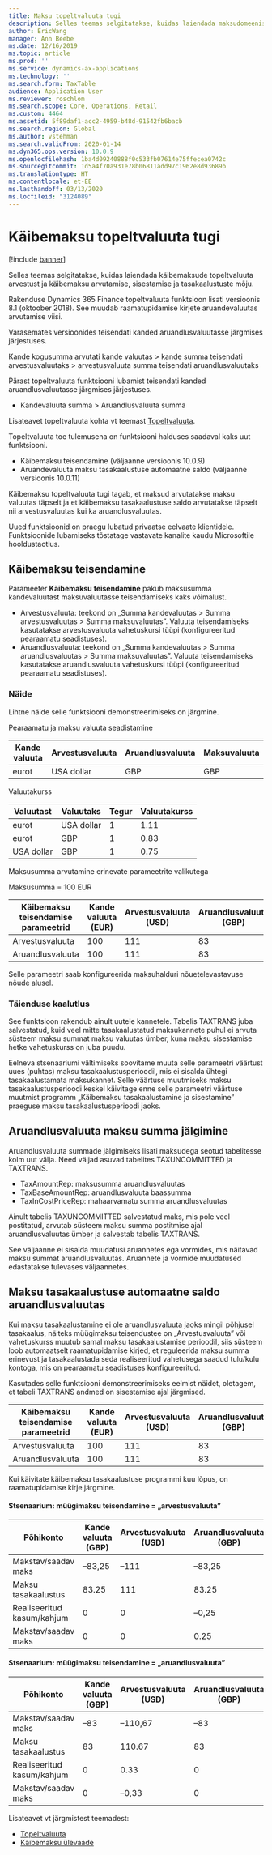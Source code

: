 ```yaml
---
title: Maksu topeltvaluuta tugi
description: Selles teemas selgitatakse, kuidas laiendada maksudomeenis topeltvaluuta arvestuse funktsiooni ja maksude arvutamise ja sisestamise mõju
author: EricWang
manager: Ann Beebe
ms.date: 12/16/2019
ms.topic: article
ms.prod: ''
ms.service: dynamics-ax-applications
ms.technology: ''
ms.search.form: TaxTable
audience: Application User
ms.reviewer: roschlom
ms.search.scope: Core, Operations, Retail
ms.custom: 4464
ms.assetid: 5f89daf1-acc2-4959-b48d-91542fb6bacb
ms.search.region: Global
ms.author: vstehman
ms.search.validFrom: 2020-01-14
ms.dyn365.ops.version: 10.0.9
ms.openlocfilehash: 1ba4d09240888f0c533fb07614e75ffecea0742c
ms.sourcegitcommit: 1d5a4f70a931e78b06811add97c1962e8d93689b
ms.translationtype: HT
ms.contentlocale: et-EE
ms.lasthandoff: 03/13/2020
ms.locfileid: "3124089"
---
```

# <a name="dual-currency-support-for-sales-tax"></a>Käibemaksu topeltvaluuta tugi
[!include [banner](../includes/banner.md)]

Selles teemas selgitatakse, kuidas laiendada käibemaksude topeltvaluuta arvestust ja käibemaksu arvutamise, sisestamise ja tasakaalustuste mõju.

Rakenduse Dynamics 365 Finance topeltvaluuta funktsioon lisati versioonis 8.1 (oktoober 2018). See muudab raamatupidamise kirjete aruandevaluutas arvutamise viisi.

Varasemates versioonides teisendati kanded aruandlusvaluutasse järgmises järjestuses. 

Kande kogusumma arvutati kande valuutas > kande summa teisendati arvestusvaluutaks > arvestusvaluuta summa teisendati aruandlusvaluutaks

Pärast topeltvaluuta funktsiooni lubamist teisendati kanded aruandlusvaluutasse järgmises järjestuses.

- Kandevaluuta summa > Aruandlusvaluuta summa

Lisateavet topeltvaluuta kohta vt teemast [Topeltvaluuta](dual-currency.md).

Topeltvaluuta toe tulemusena on funktsiooni halduses saadaval kaks uut funktsiooni. 

- Käibemaksu teisendamine (väljaanne versioonis 10.0.9)
- Aruandevaluuta maksu tasakaalustuse automaatne saldo (väljaanne versioonis 10.0.11)

Käibemaksu topeltvaluuta tugi tagab, et maksud arvutatakse maksu valuutas täpselt ja et käibemaksu tasakaalustuse saldo arvutatakse täpselt nii arvestusvaluutas kui ka aruandlusvaluutas. 

Uued funktsioonid on praegu lubatud privaatse eelvaate klientidele. Funktsioonide lubamiseks tõstatage vastavate kanalite kaudu Microsoftile hooldustaotlus.

## <a name="sales-tax-conversion"></a>Käibemaksu teisendamine

Parameeter **Käibemaksu teisendamine** pakub maksusumma kandevaluutast maksuvaluutasse teisendamiseks kaks võimalust. 

- Arvestusvaluuta: teekond on „Summa kandevaluutas > Summa arvestusvaluutas > Summa maksuvaluutas”. Valuuta teisendamiseks kasutatakse arvestusvaluuta vahetuskursi tüüpi (konfigureeritud pearaamatu seadistuses).
- Aruandlusvaluuta: teekond on „Summa kandevaluutas > Summa aruandlusvaluutas > Summa maksuvaluutas”. Valuuta teisendamiseks kasutatakse aruandlusvaluuta vahetuskursi tüüpi (konfigureeritud pearaamatu seadistuses).

### <a name="example"></a>Näide

Lihtne näide selle funktsiooni demonstreerimiseks on järgmine.

Pearaamatu ja maksu valuuta seadistamine

| Kande valuuta | Arvestusvaluuta | Aruandlusvaluuta | Maksuvaluuta |
| -------------------- | ------------------- | ------------------ | ------------ |
|  eurot                  | USA dollar                 | GBP                | GBP          |

Valuutakurss

| Valuutast | Valuutaks | Tegur | Valuutakurss |
| ------------- | ----------- | ------ | ------------- |
|  eurot           | USA dollar         | 1      | 1.11          |
|  eurot           | GBP         | 1      | 0.83          |
| USA dollar           | GBP         | 1      | 0.75          |

Maksusumma arvutamine erinevate parameetrite valikutega

Maksusumma = 100 EUR

| Käibemaksu teisendamise parameetrid | Kande valuuta (EUR) | Arvestusvaluuta (USD) | Aruandlusvaluuta (GBP) | Maksuvaluuta (GBP) |
| ------------------------------- | -------------------------- | ------------------------- | ------------------------ | ------------------ |
| Arvestusvaluuta             | 100                        | 111                       | 83                       | **83.25**          |
| Aruandlusvaluuta              | 100                        | 111                       | 83                       | **83**             |

Selle parameetri saab konfigureerida maksuhalduri nõuetelevastavuse nõude alusel.


### <a name="upgrade-consideration"></a>Täienduse kaalutlus

See funktsioon rakendub ainult uutele kannetele. Tabelis TAXTRANS juba salvestatud, kuid veel mitte tasakaalustatud maksukannete puhul ei arvuta süsteem maksu summat maksu valuutas ümber, kuna maksu sisestamise hetke vahetuskurss on juba puudu.

Eelneva stsenaariumi vältimiseks soovitame muuta selle parameetri väärtust uues (puhtas) maksu tasakaalustusperioodil, mis ei sisalda ühtegi tasakaalustamata maksukannet. Selle väärtuse muutmiseks maksu tasakaalustusperioodi keskel käivitage enne selle parameetri väärtuse muutmist programm „Käibemaksu tasakaalustamine ja sisestamine” praeguse maksu tasakaalustusperioodi jaoks.


## <a name="track-reporting-currency-tax-amount"></a>Aruandlusvaluuta maksu summa jälgimine

Aruandlusvaluuta summade jälgimiseks lisati maksudega seotud tabelitesse kolm uut välja. Need väljad asuvad tabelites TAXUNCOMMITTED ja TAXTRANS.

- TaxAmountRep: maksusumma aruandlusvaluutas
- TaxBaseAmountRep: aruandlusvaluuta baassumma
- TaxInCostPriceRep: mahaarvamatu summa aruandlusvaluutas

Ainult tabelis TAXUNCOMMITTED salvestatud maks, mis pole veel postitatud, arvutab süsteem maksu summa postitmise ajal aruandlusvaluutas ümber ja salvestab tabelis TAXTRANS.

See väljaanne ei sisalda muudatusi aruannetes ega vormides, mis näitavad maksu summat aruandlusvaluutas. Aruannete ja vormide muudatused edastatakse tulevases väljaannetes.



## <a name="tax-settlement-auto-balance-in-reporting-currency"></a>Maksu tasakaalustuse automaatne saldo aruandlusvaluutas

Kui maksu tasakaalustamine ei ole aruandlusvaluuta jaoks mingil põhjusel tasakaalus, näiteks müügimaksu teisendustee on „Arvestusvaluuta” või vahetuskurss muutub samal maksu tasakaalustamise perioodil, siis süsteem loob automaatselt raamatupidamise kirjed, et reguleerida maksu summa erinevust ja tasakaalustada seda realiseeritud vahetusega saadud tulu/kulu kontoga, mis on pearaamatu seadistuses konfigureeritud.

Kasutades selle funktsiooni demonstreerimiseks eelmist näidet, oletagem, et tabeli TAXTRANS andmed on sisestamise ajal järgmised.

| Käibemaksu teisendamise parameetrid | Kande valuuta (EUR) | Arvestusvaluuta (USD) | Aruandlusvaluuta (GBP) | Maksuvaluuta (GBP) |
| ------------------------------- | -------------------------- | ------------------------- | ------------------------ | ------------------ |
| Arvestusvaluuta             | 100                        | 111                       | 83                       | **83.25**          |
| Aruandlusvaluuta              | 100                        | 111                       | 83                       | **83**             |

Kui käivitate käibemaksu tasakaalustuse programmi kuu lõpus, on raamatupidamise kirje järgmine.
#### <a name="scenario-sales-tax-conversion--accounting-currency"></a>Stsenaarium: müügimaksu teisendamine = „arvestusvaluuta”

| Põhikonto           | Kande valuuta (GBP) | Arvestusvaluuta (USD) | Aruandlusvaluuta (GBP) |
| ---------------------- | -------------------------- | ------------------------- | ------------------------ |
| Makstav/saadav maks | –83,25                     | –111                      | –83,25                   |
| Maksu tasakaalustus         | 83.25                      | 111                       | 83.25                    |
| Realiseeritud kasum/kahjum     | 0                          | 0                         | –0,25                    |
| Makstav/saadav maks | 0                          | 0                         | 0.25                     |

#### <a name="scenario-sales-tax-conversion--reporting-currency"></a>Stsenaarium: müügimaksu teisendamine = „aruandlusvaluuta”


| Põhikonto           | Kande valuuta (GBP) | Arvestusvaluuta (USD) | Aruandlusvaluuta (GBP) |
| ---------------------- | -------------------------- | ------------------------- | ------------------------ |
| Makstav/saadav maks | –83                        | –110,67                   | –83                      |
| Maksu tasakaalustus         | 83                         | 110.67                    | 83                       |
| Realiseeritud kasum/kahjum     | 0                          | 0.33                      | 0                        |
| Makstav/saadav maks | 0                          | –0,33                     | 0                        |



Lisateavet vt järgmistest teemadest:

- [Topeltvaluuta](dual-currency.md)
- [Käibemaksu ülevaade](indirect-taxes-overview.md)

